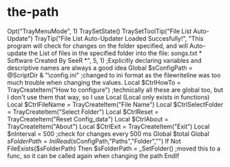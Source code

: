 # the-path
 Opt("TrayMenuMode", 1) TraySetState() TraySetToolTip("File List Auto-Update") TrayTip("File List Auto-Updater Loaded Succesfully!", "This program will check for changes on the folder specified, and will Auto-update the List of files in the specified folder into the file: songs.txt * Software Created By SeeR *", 5, 1)  ;Explicitly declaring variables and descriptive names are always a good idea Global $sConfigPath = @ScriptDir &amp; "\config.ini" ;changed to ini format as the filewriteline was too much trouble when changing the values. Local $CtrlHowTo = TrayCreateItem("How to configure") ;technically all these are global too, but I don't use them that way, so I use Local (Local only exists in functions) Local $CtrlFileName = TrayCreateItem("File Name") Local $CtrlSelectFolder = TrayCreateItem("Select Folder") Local $CtrlReset = TrayCreateItem("Reset Config_data") Local $CtrlAbout = TrayCreateItem("About") Local $CtrlExit = TrayCreateItem("Exit") Local $nInterval = 500 ;check for changes every 500 ms Global $total Global $sFolderPath = IniRead($sConfigPath,"Paths","Folder","") If Not FileExists($sFolderPath) Then     $sFolderPath = _SetFolder() ;moved this to a func, so it can be called again when changing the path EndIf
